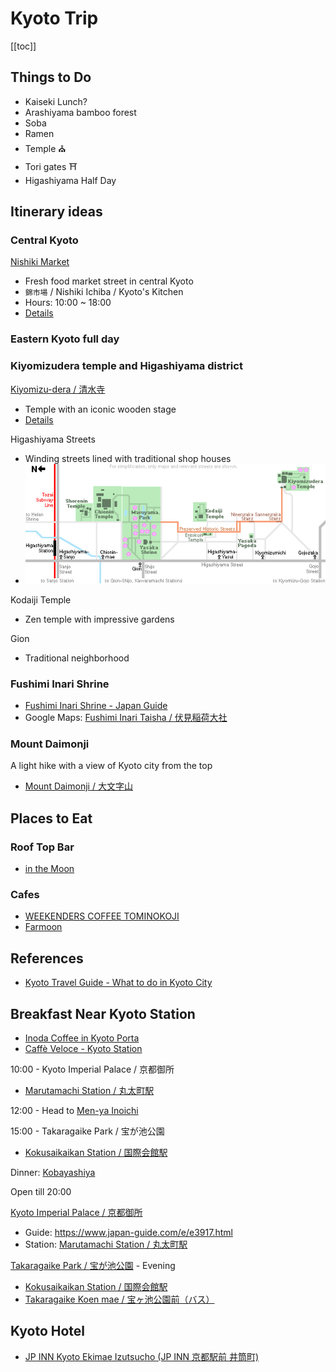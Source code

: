 # Kyoto Trip

[[toc]]


## Things to Do

* Kaiseki Lunch?
* Arashiyama bamboo forest
* Soba
* Ramen
* Temple ⛪
* Tori gates ⛩
* Higashiyama Half Day


## Itinerary ideas


### Central Kyoto

[Nishiki Market](https://goo.gl/maps/h7jTQXeezMYZ7Ygs7)
* Fresh food market street in central Kyoto
* `錦市場` / Nishiki Ichiba / Kyoto's Kitchen
* Hours: 10:00 ~ 18:00
* [Details](https://www.japan-guide.com/e/e3931.html)


### Eastern Kyoto full day


### Kiyomizudera temple and Higashiyama district

[Kiyomizu-dera / 清水寺](https://goo.gl/maps/zDvdAWSbEpHUhWRL7)
* Temple with an iconic wooden stage
* [Details](https://www.japan-guide.com/e/e3901.html)

Higashiyama Streets
* Winding streets lined with traditional shop houses
* ![kyoto-trip-higashiyamastreets.png](../../img/kyoto-trip-higashiyamastreets.png)

Kodaiji Temple
* Zen temple with impressive gardens

Gion
* Traditional neighborhood


### Fushimi Inari Shrine

* [Fushimi Inari Shrine - Japan Guide](https://www.japan-guide.com/e/e3915.html)
* Google Maps: [Fushimi Inari Taisha / 伏見稲荷大社](https://goo.gl/maps/9e6EdUNDE18LuEwR7)


### Mount Daimonji

A light hike with a view of Kyoto city from the top
* [Mount Daimonji / 大文字山](https://maps.app.goo.gl/583hPKg7SDn7S8cr5)


## Places to Eat


### Roof Top Bar

* [in the Moon](https://maps.app.goo.gl/S1WsGQvCxUiUDcGX9)


### Cafes

* [WEEKENDERS COFFEE TOMINOKOJI](https://maps.app.goo.gl/u1uJDTjmfRkX14hXA)
* [Farmoon](https://maps.app.goo.gl/KiFDyxcGvD9XFGuQ9)


## References

* [Kyoto Travel Guide - What to do in Kyoto City](https://www.japan-guide.com/e/e2158.html)


## Breakfast Near Kyoto Station

* [Inoda Coffee in Kyoto Porta](https://goo.gl/maps/YUQysGiF3Y4NjfcZ9)
* [Caffè Veloce - Kyoto Station](https://goo.gl/maps/MryFEdGjGRMGnvXJ7)

10:00 - Kyoto Imperial Palace / 京都御所
* [Marutamachi Station / 丸太町駅](https://goo.gl/maps/V5fRaXv3Sewrb7yi7)

12:00 - Head to [Men-ya Inoichi](https://maps.app.goo.gl/usiAKPhPLVroLKeR8)

15:00 - Takaragaike Park / 宝が池公園
* [Kokusaikaikan Station / 国際会館駅](https://goo.gl/maps/6chiunLc52ehAkxm8)

Dinner: [Kobayashiya](https://maps.app.goo.gl/JZNdwCEh8cw1zMsX7)

Open till 20:00

[Kyoto Imperial Palace / 京都御所](https://goo.gl/maps/k1angcC88ocn4Uhj7)
* Guide: <https://www.japan-guide.com/e/e3917.html>
* Station: [Marutamachi Station / 丸太町駅](https://goo.gl/maps/V5fRaXv3Sewrb7yi7)

[Takaragaike Park / 宝が池公園](https://goo.gl/maps/hekPpuaArgLCwEqG9) - Evening
* [Kokusaikaikan Station / 国際会館駅](https://goo.gl/maps/6chiunLc52ehAkxm8)
* [Takaragaike Koen mae / 宝ヶ池公園前（バス）](https://goo.gl/maps/v3KiVwX9jdC6CNZm6)


## Kyoto Hotel

* [JP INN Kyoto Ekimae Izutsucho (JP INN 京都駅前 井筒町)](https://goo.gl/maps/XZbs3aWaeXVJMfKc8)
